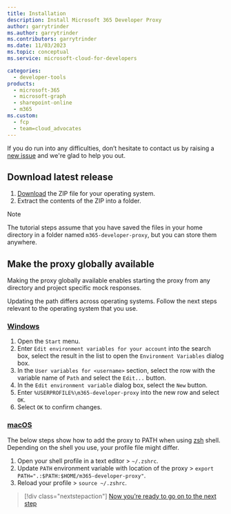 ```yaml
---
title: Installation
description: Install Microsoft 365 Developer Proxy
author: garrytrinder
ms.author: garrytrinder
ms.contributors: garrytrinder
ms.date: 11/03/2023
ms.topic: conceptual
ms.service: microsoft-cloud-for-developers

categories:
  - developer-tools
products:
  - microsoft-365
  - microsoft-graph
  - sharepoint-online
  - m365
ms.custom:
  - fcp
  - team=cloud_advocates
---
```


If you do run into any difficulties, don’t hesitate to contact us by raising a [new issue](https://github.com/microsoft/m365-developer-proxy/issues/new) and we're glad to help you out.

## Download latest release

1. [Download](https://github.com/microsoft/m365-developer-proxy/releases/latest) the ZIP file for your operating system.
2. Extract the contents of the ZIP into a folder.

> [!NOTE]
> The tutorial steps assume that you have saved the files in your home directory in a folder named `m365-developer-proxy`, but you can store them anywhere.

## Make the proxy globally available

Making the proxy globally available enables starting the proxy from any directory and project specific mock responses.

Updating the path differs across operating systems. Follow the next steps relevant to the operating system that you use.

### [Windows](#tab/windows)

  1. Open the `Start` menu.
  1. Enter `Edit environment variables for your account` into the search box, select the result in the list to open the `Environment Variables` dialog box.
  1. In the `User variables for <username>` section, select the row with the variable name of `Path` and select the `Edit...` button.
  1. In the `Edit environment variable` dialog box, select the `New` button.
  1. Enter `%USERPROFILE%\m365-developer-proxy` into the new row and select `OK`.
  1. Select `OK` to confirm changes.

### [macOS](#tab/macos)

The below steps show how to add the proxy to PATH when using [zsh](https://www.zsh.org/) shell. Depending on the shell you use, your profile file might differ.

  1. Open your shell profile in a text editor > `~/.zshrc`.
  1. Update `PATH` environment variable with location of the proxy > `export PATH=".:$PATH:$HOME/m365-developer-proxy"`.
  1. Reload your profile > `source ~/.zshrc`.

> [!div class="nextstepaction"]
> [Now you’re ready to go on to the next step](microsoft-cloud/dev/m365-developer-proxy/get-started/using-the-proxy-for-the-first-time)
